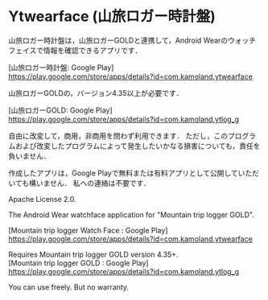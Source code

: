 # Ytwearface (山旅ロガー時計盤)
山旅ロガー時計盤は，山旅ロガーGOLDと連携して，Android Wearのウォッチフェイスで情報を確認できるアプリです．

[山旅ロガー時計盤: Google Play]  
https://play.google.com/store/apps/details?id=com.kamoland.ytwearface

山旅ロガーGOLDの，バージョン4.35以上が必要です．

[山旅ロガーGOLD: Google Play]  
https://play.google.com/store/apps/details?id=com.kamoland.ytlog_g

自由に改変して，商用，非商用を問わず利用できます．
ただし，このプログラムおよび改変したプログラムによって発生したいかなる損害についても，責任を負いません．

作成したアプリは，Google Playで無料または有料アプリとして公開していただいても構いません．
私への連絡は不要です．

Apache License 2.0.

The Android Wear watchface application for "Mountain trip logger GOLD".

[Mountain trip logger Watch Face : Google Play]  
https://play.google.com/store/apps/details?id=com.kamoland.ytwearface

Requires Mountain trip logger GOLD version 4.35+.  
[Mountain trip logger GOLD : Google Play]  
https://play.google.com/store/apps/details?id=com.kamoland.ytlog_g

You can use freely. But no warranty.
